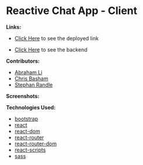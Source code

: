 # Reactive Chat App - Client

**Links:**

-   [Click Here]() to see the deployed link

-   [Click Here](https://github.com/stephansama/reactive-backend) to see the backend

**Contributors:**

-   [Abraham Li](https://github.com/jiahangli99)
-   [Chris Basham](https://github.com/berninup)
-   [Stephan Randle](https://github.com/stephansama)

**Screenshots:**

**Technologies Used:**

-   [bootstrap](https://www.npmjs.com/package/bootstrap)
-   [react](https://www.npmjs.com/package/react)
-   [react-dom](https://www.npmjs.com/package/react-dom)
-   [react-router](https://www.npmjs.com/package/react-router)
-   [react-router-dom](https://www.npmjs.com/package/react-router-dom)
-   [react-scripts](https://www.npmjs.com/package/react-scripts)
-   [sass](https://www.npmjs.com/package/sass)

<div>
    
</div>
